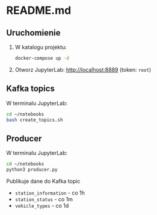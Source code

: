 # README.md

## Uruchomienie

1. W katalogu projektu:

   ```bash
   docker-compose up -d
   ```

2. Otworz JupyterLab: [http://localhost:8889](http://localhost:8889) (token: `root`)

## Kafka topics

W terminalu JupyterLab:

```bash
cd ~/notebooks
bash create_topics.sh 
```

## Producer

W terminalu JupyterLab:

```bash
cd ~/notebooks
python3 producer.py
```

Publikuje dane do Kafka topic

- `station_information` - co 1h
- `station_status` - co 1m
- `vehicle_types` - co 1d
